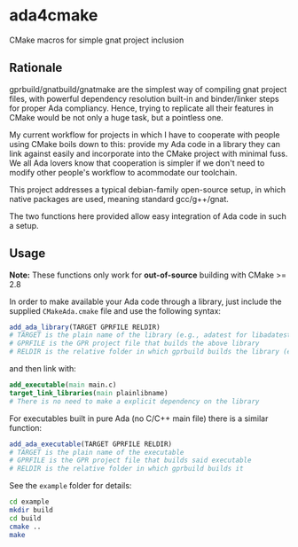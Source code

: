 # ada4cmake
CMake macros for simple gnat project inclusion

Rationale
---------
gprbuild/gnatbuild/gnatmake are the simplest way of compiling gnat project files, with powerful dependency resolution built-in and binder/linker steps for proper Ada compliancy. Hence, trying to replicate all their features in CMake would be not only a huge task, but a pointless one.

My current workflow for projects in which I have to cooperate with people using CMake boils down
to this: provide my Ada code in a library they can link against easily and incorporate into the CMake project with minimal fuss. We all Ada lovers know that cooperation is simpler if we don't need to modify other people's workflow to acommodate our toolchain.

This project addresses a typical debian-family open-source setup, in which native packages are used, meaning standard gcc/g++/gnat.

The two functions here provided allow easy integration of Ada code in such a setup.

Usage
-----
**Note:** These functions only work for **out-of-source** building with CMake >= 2.8

In order to make available your Ada code through a library, just include the supplied `CMakeAda.cmake` file and use the following syntax:

```cmake
add_ada_library(TARGET GPRFILE RELDIR)
# TARGET is the plain name of the library (e.g., adatest for libadatest.a)
# GPRFILE is the GPR project file that builds the above library
# RELDIR is the relative folder in which gprbuild builds the library (e.g. lib)
```

and then link with:

```cmake
add_executable(main main.c)
target_link_libraries(main plainlibname)
# There is no need to make a explicit dependency on the library
```

For executables built in pure Ada (no C/C++ main file) there is a similar function:

```cmake
add_ada_executable(TARGET GPRFILE RELDIR)
# TARGET is the plain name of the executable
# GPRFILE is the GPR project file that builds said executable
# RELDIR is the relative folder in which gprbuild builds it
``` 

See the `example` folder for details:
```bash
cd example
mkdir build
cd build
cmake ..
make
```

